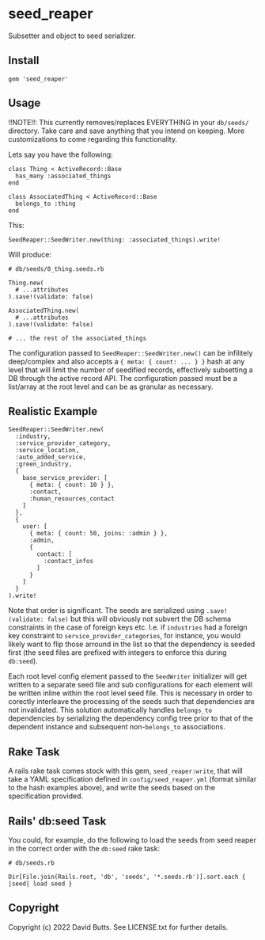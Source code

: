 # seed_reaper

Subsetter and object to seed serializer.

## Install

`gem 'seed_reaper'`

## Usage

!!NOTE!!: This currently removes/replaces EVERYTHING in your `db/seeds/` directory. Take care and save anything that you intend on keeping. More customizations to come regarding this functionality.

Lets say you have the following:

```
class Thing < ActiveRecord::Base
  has_many :associated_things
end

class AssociatedThing < ActiveRecord::Base
  belongs_to :thing
end
```

This:

`SeedReaper::SeedWriter.new(thing: :associated_things).write!`

Will produce:

```
# db/seeds/0_thing.seeds.rb

Thing.new(
  # ...attributes
).save!(validate: false)

AssociatedThing.new(
  # ...attributes
).save!(validate: false)

# ... the rest of the associated_things
```

The configuration passed to `SeedReaper::SeedWriter.new()` can be infilitely deep/complex and also accepts a `{ meta: { count: ... } }` hash at any level that will limit the number of seedified records, effectively subsetting a DB through the active record API. The configuration passed must be a list/array at the root level and can be as granular as necessary.

## Realistic Example

```
SeedReaper::SeedWriter.new(
  :industry,
  :service_provider_category,
  :service_location,
  :auto_added_service,
  :green_industry,
  {
    base_service_provider: [
      { meta: { count: 10 } },
      :contact,
      :human_resources_contact
    ]
  },
  {
    user: [
      { meta: { count: 50, joins: :admin } },
      :admin,
      {
        contact: [
          :contact_infos
        ]
      }
    ]
  }
).write!
```

Note that order is significant. The seeds are serialized using `.save!(validate: false)` but this will obviously not subvert the DB schema constraints in the case of foreign keys etc. I.e. if `industries` had a foreign key constraint to `service_provider_categories`, for instance, you would likely want to flip those arround in the list so that the dependency is seeded first (the seed files are prefixed with integers to enforce this during `db:seed`).

Each root level config element passed to the `SeedWriter` initializer will get written to a separate seed file and sub configurations for each element will be written inline within the root level seed file. This is necessary in order to corectly interleave the processing of the seeds such that dependencies are not invalidated. This solution automatically handles `belongs_to` dependencies by serializing the dependency config tree prior to that of the dependent instance and subsequent non-`belongs_to` associations.

## Rake Task

A rails rake task comes stock with this gem, `seed_reaper:write`, that will take a YAML specification defined in `config/seed_reaper.yml` (format similar to the hash examples above), and write the seeds based on the specification provided.

## Rails' db:seed Task

You could, for example, do the following to load the seeds from seed reaper in the correct order with the `db:seed` rake task:

```
# db/seeds.rb

Dir[File.join(Rails.root, 'db', 'seeds', '*.seeds.rb')].sort.each { |seed| load seed }
```

## Copyright

Copyright (c) 2022 David Butts. See LICENSE.txt for
further details.

